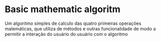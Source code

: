 # Basic mathematic algoritm
 Um algoritmo simples de calculo das quatro primeiras operações matemáticas, que utiliza de métodos e outras funcionalidade de modo a permitir a interação do usuário do usuário com o algoritmo
